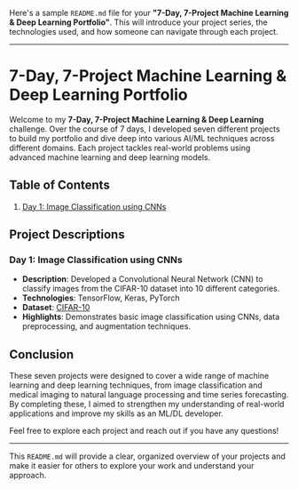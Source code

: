 Here's a sample `README.md` file for your **"7-Day, 7-Project Machine Learning & Deep Learning Portfolio"**. This will introduce your project series, the technologies used, and how someone can navigate through each project.

---

# 7-Day, 7-Project Machine Learning & Deep Learning Portfolio

Welcome to my **7-Day, 7-Project Machine Learning & Deep Learning** challenge. Over the course of 7 days, I developed seven different projects to build my portfolio and dive deep into various AI/ML techniques across different domains. Each project tackles real-world problems using advanced machine learning and deep learning models.

## Table of Contents

1. [Day 1: Image Classification using CNNs](#day-1-image-classification-using-cnns)
<!-- 2. [Day 2: Brain Tumor Detection using MRI Scans](#day-2-brain-tumor-detection-using-mri-scans)
3. [Day 3: Time Series Forecasting for Agricultural Data](#day-3-time-series-forecasting-for-agricultural-data)
4. [Day 4: Sentiment Analysis with NLP](#day-4-sentiment-analysis-with-nlp)
5. [Day 5: Cryptographic Algorithm Detection](#day-5-cryptographic-algorithm-detection)
6. [Day 6: Medical Diagnosis System](#day-6-medical-diagnosis-system)
7. [Day 7: Object Detection using YOLO](#day-7-object-detection-using-yolo)

## Requirements

To run these projects, you will need:

- Python 3.12
- TensorFlow
- PyTorch
- Scikit-learn
- Pandas
- Matplotlib
- OpenCV
- HuggingFace Transformers
- ITK-SNAP, 3D Slicer (for MRI segmentation projects)

You can install the required Python packages using the following command:

```bash
pip install -r requirements.txt
```
-->
## Project Descriptions 

### Day 1: Image Classification using CNNs

- **Description**: Developed a Convolutional Neural Network (CNN) to classify images from the CIFAR-10 dataset into 10 different categories.
- **Technologies**: TensorFlow, Keras, PyTorch
- **Dataset**: [CIFAR-10](https://www.cs.toronto.edu/~kriz/cifar.html)
- **Highlights**: Demonstrates basic image classification using CNNs, data preprocessing, and augmentation techniques.
  
<!-- ### Day 2: Brain Tumor Detection using MRI Scans

- **Description**: Created a deep learning model for detecting brain tumors from MRI scans using pre-processing, segmentation, and classification.
- **Technologies**: TensorFlow, PyTorch, 3D Slicer, ITK-SNAP
- **Dataset**: Custom dataset
- **Highlights**: Segmentation of MRI images, building and fine-tuning CNNs for medical image classification.

### Day 3: Time Series Forecasting for Agricultural Data

- **Description**: Built an LSTM model to predict agricultural yield or weather trends using time series data.
- **Technologies**: TensorFlow, Pandas, Scikit-learn
- **Dataset**: Public agricultural/weather datasets
- **Highlights**: Handling time series data, LSTM architecture, forecasting accuracy evaluation.

### Day 4: Sentiment Analysis with NLP

- **Description**: Developed a Natural Language Processing (NLP) model to perform sentiment analysis on social media data (e.g., tweets or product reviews).
- **Technologies**: HuggingFace Transformers, TensorFlow, NLTK
- **Dataset**: [Kaggle Twitter Sentiment Analysis](https://www.kaggle.com/c/twitter-sentiment-analysis2)
- **Highlights**: Text data preprocessing, tokenization, sentiment prediction.

### Day 5: Cryptographic Algorithm Detection

- **Description**: Applied AI/ML techniques to detect and classify cryptographic algorithms from a dataset.
- **Technologies**: Scikit-learn, TensorFlow
- **Dataset**: Custom cryptography data
- **Highlights**: Feature extraction, classification of cryptographic algorithms.

### Day 6: Medical Diagnosis System

- **Description**: Developed a machine learning model to diagnose common medical conditions based on real-time data such as weather, pollution, patient symptoms, etc.
- **Technologies**: TensorFlow, Pandas, Scikit-learn
- **Dataset**: Custom medical dataset
- **Highlights**: Application of AI in healthcare, real-time data integration.

### Day 7: Object Detection using YOLO

- **Description**: Built an object detection model using the YOLO algorithm to identify objects in real-time from images or videos.
- **Technologies**: YOLOv5, OpenCV, PyTorch
- **Dataset**: [COCO Dataset](https://cocodataset.org/)
- **Highlights**: Real-time object detection, YOLO implementation, video stream integration.

## How to Run

1. Clone the repository:

   ```bash
   git clone https://github.com/yourusername/7day-7project-ml-dl
   ```

2. Navigate to the project directory:

   ```bash
   cd 7day-7project-ml-dl
   ```

3. Install dependencies:

   ```bash
   pip install -r requirements.txt
   ```

4. Follow the instructions in each project folder (`Day1`, `Day2`, etc.) to run the respective projects.-->

## Conclusion

These seven projects were designed to cover a wide range of machine learning and deep learning techniques, from image classification and medical imaging to natural language processing and time series forecasting. By completing these, I aimed to strengthen my understanding of real-world applications and improve my skills as an ML/DL developer.

Feel free to explore each project and reach out if you have any questions!

---

This `README.md` will provide a clear, organized overview of your projects and make it easier for others to explore your work and understand your approach.
